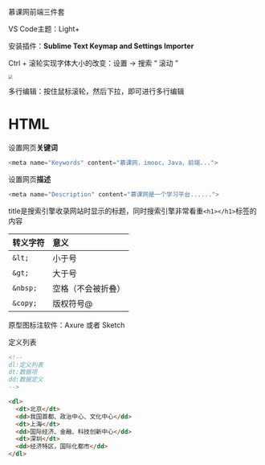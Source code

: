  慕课网前端三件套

VS Code主题：Light+

安装插件：**Sublime Text Keymap and Settings Importer**

Ctrl + 滚轮实现字体大小的改变：设置 -> 搜索 “ 滚动 ” 

<img src="https://i.loli.net/2021/09/23/ui7vAcWIbaMP8mG.png" style="zoom:50%;" />

多行编辑：按住鼠标滚轮，然后下拉，即可进行多行编辑

# HTML

设置网页**关键词**

```javascript
<meta name="Keywords" content="慕课网，imooc，Java，前端...">
```

设置网页**描述**

```javascript
<meta name="Description" content="慕课网是一个学习平台......">
```

title是搜索引擎收录网站时显示的标题，同时搜索引擎非常看重`<h1></h1>`标签的内容



| 转义字符 | 意义               |
| :------- | :----------------- |
| `&lt;`   | 小于号             |
| `&gt;`   | 大于号             |
| `&nbsp;` | 空格（不会被折叠） |
| `&copy;` | 版权符号@          |

原型图标注软件：Axure 或者 Sketch



定义列表

```html
<!-- 
dl:定义列表
dt:数据项
dd:数据定义 
-->

<dl>
  <dt>北京</dt>
  <dd>我国首都、政治中心、文化中心</dd>
  <dt>上海</dt>
  <dd>国际经济、金融、科技创新中心</dd>
  <dt>深圳</dt>
  <dd>经济特区，国际化都市</dd>
</dl>
```



